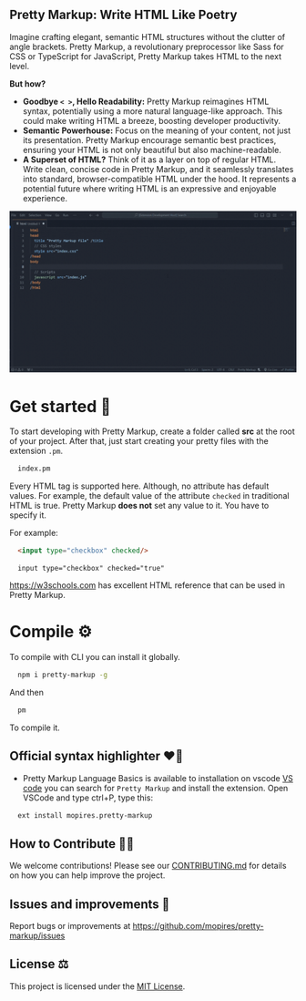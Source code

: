 
## Pretty Markup: Write HTML Like Poetry

Imagine crafting elegant, semantic HTML structures without the clutter of angle brackets. Pretty Markup, a revolutionary preprocessor like Sass for CSS or TypeScript for JavaScript, Pretty Markup takes HTML to the next level.

**But how?**

* **Goodbye `< >`, Hello Readability:** Pretty Markup reimagines HTML syntax, potentially using a more natural language-like approach. This could make writing HTML a breeze, boosting developer productivity.
* **Semantic Powerhouse:**  Focus on the meaning of your content, not just its presentation. Pretty Markup encourage semantic best practices, ensuring your HTML is not only beautiful but also machine-readable.
* **A Superset of HTML?**  Think of it as a layer on top of regular HTML. Write clean, concise code in Pretty Markup, and it seamlessly translates into standard, browser-compatible HTML under the hood. It represents a potential future where writing HTML is an expressive and enjoyable experience.

![Pretty Markup](./assets/gif/intellisense.gif)

# Get started 🤔
To start developing with Pretty Markup, create a folder called __src__ at the root of your project. After that, just start creating your pretty files with the extension `.pm`. 

```bash
  index.pm
```

Every HTML tag is supported here. Although, no attribute has default values. For example, the default value of the attribute `checked` in traditional HTML is true. Pretty Markup **does not** set any value to it. You have to specify it.

For example:
```html
  <input type="checkbox" checked/>
```

```pretty-markup
  input type="checkbox" checked="true"
```

https://w3schools.com has excellent HTML reference that can be used in Pretty Markup.

# Compile ⚙️
To compile with CLI you can install it globally.
```bash
  npm i pretty-markup -g
```
And then
```bash
  pm 
```
To compile it.

## Official syntax highlighter ❤️‍🔥
- Pretty Markup Language Basics is available to installation on vscode [VS code]("https://code.visualstudio.com/") you can search for `Pretty Markup` and install the extension. Open VSCode and type ctrl+P, type this:

```bash
  ext install mopires.pretty-markup
```

## How to Contribute 🙏🏻
We welcome contributions! Please see our [CONTRIBUTING.md](CONTRIBUTING.md) for details on how you can help improve the project.

## Issues and improvements 🔧
Report bugs or improvements at https://github.com/mopires/pretty-markup/issues

## License ⚖️
This project is licensed under the [MIT License](LICENSE.txt).